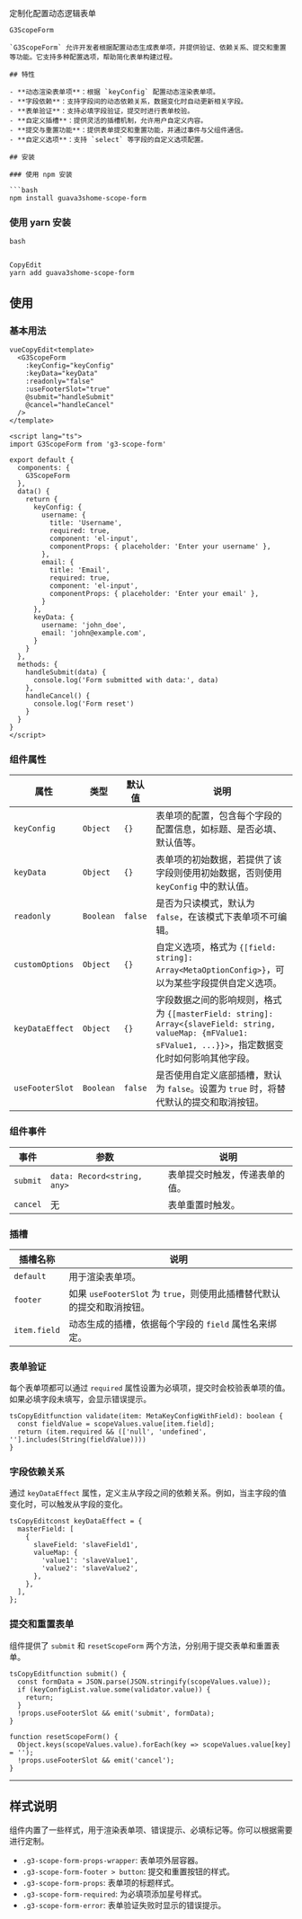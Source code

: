 定制化配置动态逻辑表单

```
G3ScopeForm

`G3ScopeForm` 允许开发者根据配置动态生成表单项，并提供验证、依赖关系、提交和重置等功能。它支持多种配置选项，帮助简化表单构建过程。

## 特性

- **动态渲染表单项**：根据 `keyConfig` 配置动态渲染表单项。
- **字段依赖**：支持字段间的动态依赖关系，数据变化时自动更新相关字段。
- **表单验证**：支持必填字段验证，提交时进行表单校验。
- **自定义插槽**：提供灵活的插槽机制，允许用户自定义内容。
- **提交与重置功能**：提供表单提交和重置功能，并通过事件与父组件通信。
- **自定义选项**：支持 `select` 等字段的自定义选项配置。

## 安装

### 使用 npm 安装

```bash
npm install guava3shome-scope-form
```

### 使用 yarn 安装

```
bash


CopyEdit
yarn add guava3shome-scope-form
```

## 使用

### 基本用法

```
vueCopyEdit<template>
  <G3ScopeForm 
    :keyConfig="keyConfig" 
    :keyData="keyData" 
    :readonly="false"
    :useFooterSlot="true"
    @submit="handleSubmit"
    @cancel="handleCancel"
  />
</template>

<script lang="ts">
import G3ScopeForm from 'g3-scope-form'

export default {
  components: {
    G3ScopeForm
  },
  data() {
    return {
      keyConfig: {
        username: {
          title: 'Username',
          required: true,
          component: 'el-input',
          componentProps: { placeholder: 'Enter your username' },
        },
        email: {
          title: 'Email',
          required: true,
          component: 'el-input',
          componentProps: { placeholder: 'Enter your email' },
        }
      },
      keyData: {
        username: 'john_doe',
        email: 'john@example.com',
      }
    }
  },
  methods: {
    handleSubmit(data) {
      console.log('Form submitted with data:', data)
    },
    handleCancel() {
      console.log('Form reset')
    }
  }
}
</script>
```

### 组件属性

| 属性            | 类型      | 默认值  | 说明                                                         |
| --------------- | --------- | ------- | ------------------------------------------------------------ |
| `keyConfig`     | `Object`  | `{}`    | 表单项的配置，包含每个字段的配置信息，如标题、是否必填、默认值等。 |
| `keyData`       | `Object`  | `{}`    | 表单项的初始数据，若提供了该字段则使用初始数据，否则使用 `keyConfig` 中的默认值。 |
| `readonly`      | `Boolean` | `false` | 是否为只读模式，默认为 `false`，在该模式下表单项不可编辑。   |
| `customOptions` | `Object`  | `{}`    | 自定义选项，格式为 `{[field: string]: Array<MetaOptionConfig>}`，可以为某些字段提供自定义选项。 |
| `keyDataEffect` | `Object`  | `{}`    | 字段数据之间的影响规则，格式为 `{[masterField: string]: Array<{slaveField: string, valueMap: {mFValue1: sFValue1, ...}}>`，指定数据变化时如何影响其他字段。 |
| `useFooterSlot` | `Boolean` | `false` | 是否使用自定义底部插槽，默认为 `false`。设置为 `true` 时，将替代默认的提交和取消按钮。 |

### 组件事件

| 事件     | 参数                        | 说明                           |
| -------- | --------------------------- | ------------------------------ |
| `submit` | `data: Record<string, any>` | 表单提交时触发，传递表单的值。 |
| `cancel` | 无                          | 表单重置时触发。               |

### 插槽

| 插槽名称     | 说明                                                         |
| ------------ | ------------------------------------------------------------ |
| `default`    | 用于渲染表单项。                                             |
| `footer`     | 如果 `useFooterSlot` 为 `true`，则使用此插槽替代默认的提交和取消按钮。 |
| `item.field` | 动态生成的插槽，依据每个字段的 `field` 属性名来绑定。        |

### 表单验证

每个表单项都可以通过 `required` 属性设置为必填项，提交时会校验表单项的值。如果必填字段未填写，会显示错误提示。

```
tsCopyEditfunction validate(item: MetaKeyConfigWithField): boolean {
  const fieldValue = scopeValues.value[item.field];
  return (item.required && (['null', 'undefined', ''].includes(String(fieldValue))))
}
```

### 字段依赖关系

通过 `keyDataEffect` 属性，定义主从字段之间的依赖关系。例如，当主字段的值变化时，可以触发从字段的变化。

```
tsCopyEditconst keyDataEffect = {
  masterField: [
    {
      slaveField: 'slaveField1',
      valueMap: {
        'value1': 'slaveValue1',
        'value2': 'slaveValue2',
      },
    },
  ],
};
```

### 提交和重置表单

组件提供了 `submit` 和 `resetScopeForm` 两个方法，分别用于提交表单和重置表单。

```
tsCopyEditfunction submit() {
  const formData = JSON.parse(JSON.stringify(scopeValues.value));
  if (keyConfigList.value.some(validator.value)) {
    return;
  }
  !props.useFooterSlot && emit('submit', formData);
}

function resetScopeForm() {
  Object.keys(scopeValues.value).forEach(key => scopeValues.value[key] = '');
  !props.useFooterSlot && emit('cancel');
}
```

------

## 样式说明

组件内置了一些样式，用于渲染表单项、错误提示、必填标记等。你可以根据需要进行定制。

- `.g3-scope-form-props-wrapper`: 表单项外层容器。
- `.g3-scope-form-footer > button`: 提交和重置按钮的样式。
- `.g3-scope-form-props`: 表单项的标题样式。
- `.g3-scope-form-required`: 为必填项添加星号样式。
- `.g3-scope-form-error`: 表单验证失败时显示的错误提示。
